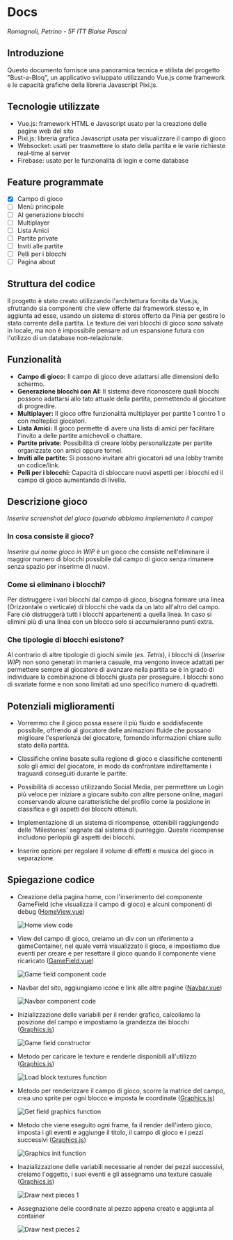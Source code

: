 # Docs

*Romagnoli, Petrino - 5F ITT Blaise Pascal*

## Introduzione

Questo documento fornisce una panoramica tecnica e stilista del progetto "Bust-a-Bloq", un applicativo sviluppato utilizzando Vue.js come framework e le capacità grafiche della libreria Javascript Pixi.js.

## Tecnologie utilizzate
- Vue.js: framework HTML e Javascript usato per la creazione delle pagine web del sito
- Pixi.js: libreria grafica Javascript usata per visualizzare il campo di gioco
- Websocket: usati per trasmettere lo stato della partita e le varie richieste real-time al server
- Firebase: usato per le funzionalità di login e come database

## Feature programmate
- [x] Campo di gioco
- [ ] Menù principale
- [ ] AI generazione blocchi
- [ ] Multiplayer
- [ ] Lista Amici
- [ ] Partite private
- [ ] Inviti alle partite
- [ ] Pelli per i blocchi
- [ ] Pagina about

## Struttura del codice

Il progetto è stato creato utilizzando l'architettura fornita da Vue.js, sfruttando sia componenti che view offerte dal framework stesso e, in aggiunta ad esse, usando un sistema di stores offerto da Pinia per gestire lo stato corrente della partita.
Le texture dei vari blocchi di gioco sono salvate in locale, ma non è impossibile pensare ad un espansione futura con l'utilizzo di un database non-relazionale.

## Funzionalità
- **Campo di gioco:** Il campo di gioco deve adattarsi alle dimensioni dello schermo.
- **Generazione blocchi con AI:** Il sistema deve riconoscere quali blocchi possono adattarsi allo tato attuale della partita, permettendo al giocatore di progredire.
- **Multiplayer:** Il gioco offre funzionalità multiplayer per partite 1 contro 1 o con molteplici giocatori.
- **Lista Amici:** Il gioco permette di avere una lista di amici per facilitare l'invito a delle partite amichevoli o chattare.
- **Partite private:** Possibilità di creare lobby personalizzate per partite organizzate con amici oppure tornei.
- **Inviti alle partite:** Si possono invitare altri giocatori ad una lobby tramite un codice/link.
- **Pelli per i blocchi:** Capacità di sbloccare nuovi aspetti per i blocchi ed il campo di gioco aumentando di livello.

## Descrizione gioco
*Inserire screenshot del gioco (quando abbiamo implementato il campo)*

### In cosa consiste il gioco?
*Inserire qui nome gioco in WIP* è un gioco che consiste nell'eliminare il maggior numero di blocchi possibile dal campo di gioco senza rimanere senza spazio per inserirne di nuovi.

### Come si eliminano i blocchi?
Per distruggere i vari blocchi dal campo di gioco, bisogna formare una linea (Orizzontale o verticale) di blocchi che vada da un lato all'altro del campo. Fare ciò distruggerà tutti i blocchi appartenenti a quella linea. In caso si elimini più di una linea con un blocco solo si accumuleranno punti extra.

### Che tipologie di blocchi esistono?
Al contrario di altre tipologie di giochi simile (*es. Tetris*), i blocchi di (*Inserire WIP*) non sono generati in maniera casuale, ma vengono invece adattati per permettere sempre al giocatore di avanzare nella partita se è in grado di individuare la combinazione di blocchi giusta per proseguire. I blocchi sono di svariate forme e non sono limitati ad uno specifico numero di quadretti.

## Potenziali miglioramenti
- Vorremmo che il gioco possa essere il più fluido e soddisfacente possibile, offrendo al giocatore delle animazioni fluide che possano miglioare l'esperienza del giocatore, fornendo informazioni chiare sullo stato della partità.

- Classifiche online basate sulla regione di gioco e classifiche contenenti solo gli amici del giocatore, in modo da confrontare indirettamente i traguardi conseguiti durante le partite.

- Possibilità di accesso utilizzando Social Media, per permettere un Login più veloce per iniziare a giocare subito con altre persone online, magari conservando alcune caratteristiche del profilo come la posizione in classifica e gli aspetti dei blocchi ottenuti.

- Implementazione di un sistema di ricompense, ottenibili raggiungendo delle 'Milestones' segnate dal sistema di punteggio. Queste ricompense includono perlopiù gli aspetti dei blocchi.

- Inserire opzioni per regolare il volume di effetti e musica del gioco in separazione.

## Spiegazione codice

- Creazione della pagina home, con l'inserimento del componente GameField (che visualizza il campo di gioco) e alcuni componenti di debug ([HomeView.vue](../src/views/HomeView.vue))

  ![Home view code](./images/HomeView.jpeg "Home view code")

- View del campo di gioco, creiamo un div con un riferimento a gameContainer, nel quale verrà visualizzato il gioco, e impostiamo due eventi per creare e per resettare il gioco quando il componente viene ricaricato ([GameField.vue](../src/components/GameField.vue))

  ![Game field component code](./images/GameField.jpeg "Game field ccmponent code")

- Navbar del sito, aggiungiamo icone e link alle altre pagine ([Navbar.vue](../src/components/Navbar.vue))

  ![Navbar component code](./images/Navbar.png "Navbar component code")

- Inizializzazione delle variabili per il render grafico, calcoliamo la posizione del campo e impostiamo la grandezza dei blocchi ([Graphics.js](../src/scripts/graphics.js))

  ![Game field constructor](./images/Graphics_constructor.jpeg "Game field constructor")

- Metodo per caricare le texture e renderle disponibili all'utilizzo ([Graphics.js](../src/scripts/graphics.js))

  ![Load block textures function](./images/loadBlockTextures.jpeg "Load block textures function")

- Metodo per renderizzare il campo di gioco, scorre la matrice del campo, crea uno sprite per ogni blocco e imposta le coordinate ([Graphics.js](../src/scripts/graphics.js))

  ![Get field graphics function](./images/getFieldGraphic.jpeg "Get field graphics function")

- Metodo che viene eseguito ogni frame, fa il render dell'intero gioco, imposta i gli eventi e aggiunge il titolo, il campo di gioco e i pezzi successivi ([Graphics.js](../src/scripts/graphics.js))

  ![Graphics init function](./images/graphics_init.jpeg "Graphics init function")

- Inazializzazione delle variabili necessarie al render dei pezzi successivi, creiamo l'oggetto, i suoi eventi e gli assegnamo una texture casuale ([Graphics.js](../src/scripts/graphics.js))

  ![Draw next pieces 1](./images/drawNextPieces1.jpeg "Draw next pieces 1")

- Assegnazione delle coordinate al pezzo appena creato e aggiunta al container

  ![Draw next pieces 2](./images/drawNextPieces2.jpeg "Draw next pieces 2")